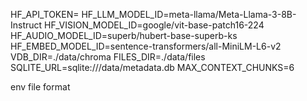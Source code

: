 HF_API_TOKEN=
HF_LLM_MODEL_ID=meta-llama/Meta-Llama-3-8B-Instruct
HF_VISION_MODEL_ID=google/vit-base-patch16-224
HF_AUDIO_MODEL_ID=superb/hubert-base-superb-ks
HF_EMBED_MODEL_ID=sentence-transformers/all-MiniLM-L6-v2
VDB_DIR=./data/chroma
FILES_DIR=./data/files
SQLITE_URL=sqlite:///data/metadata.db
MAX_CONTEXT_CHUNKS=6

env file format
